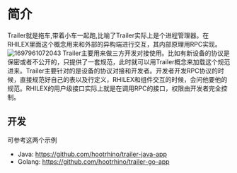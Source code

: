 <!--
 Copyright (C) 2023 wwhai

 This program is free software: you can redistribute it and/or modify
 it under the terms of the GNU Affero General Public License as
 published by the Free Software Foundation, either version 3 of the
 License, or (at your option) any later version.

 This program is distributed in the hope that it will be useful,
 but WITHOUT ANY WARRANTY; without even the implied warranty of
 MERCHANTABILITY or FITNESS FOR A PARTICULAR PURPOSE.  See the
 GNU Affero General Public License for more details.

 You should have received a copy of the GNU Affero General Public License
 along with this program.  If not, see <http://www.gnu.org/licenses/>.
-->

# 简介
Trailer就是拖车,带着小车一起跑,比喻了Trailer实际上是个进程管理器。在RHILEX里面这个概念用来和外部的异构端进行交互，其内部原理用RPC实现。
![1697961072043](image/readme/1697961072043.png)
Trailer主要用来做三方开发对接使用。比如有新设备的协议是保密或者不公开的，只提供了一套规范，此时就可以用Trailer概念来加载这个规范进来。Trailer主要针对的是设备的协议对接和开发者。开发者开发RPC协议的时候，直接规范好自己的表以及行定义，RHILEX和组件交互的时候，会问他要他的规范。RHILEX的用户级接口实际上就是在调用RPC的接口，权限由开发者完全控制。
## 开发
可参考这两个示例
- Java: https://github.com/hootrhino/trailer-java-app
- Golang: https://github.com/hootrhino/trailer-go-app